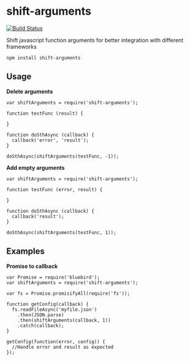 # shift-arguments
[![Build Status](https://travis-ci.org/schornio/shift-arguments.svg?branch=master)](https://travis-ci.org/schornio/shift-arguments)

Shift javascript function arguments for better integration with different frameworks

    npm install shift-arguments

## Usage

**Delete arguments**

    var shiftArguments = require('shift-arguments');

    function testFunc (result) {

    }

    function doSthAsync (callback) {
      callback('error', 'result');
    }

    doSthAsync(shiftArguments(testFunc, -1));

**Add empty arguments**

    var shiftArguments = require('shift-arguments');

    function testFunc (error, result) {

    }

    function doSthAsync (callback) {
      callback('result');
    }

    doSthAsync(shiftArguments(testFunc, 1));

## Examples

**Promise to callback**

    var Promise = require('bluebird');
    var shiftArguments = require('shift-arguments');

    var fs = Promise.promisifyAll(require('fs'));

    function getConfig(callback) {
      fs.readFileAsync('myfile.json')
        .then(JSON.parse)
        .then(shiftArguments(callback, 1))
        .catch(callback);
    }

    getConfig(function(error, config)) {
      //Handle error and result as expected
    });
